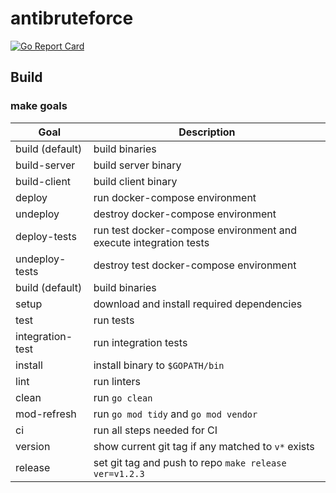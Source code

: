 # antibruteforce
[![Go Report Card](https://goreportcard.com/badge/github.com/Brialius/antibruteforce)](https://goreportcard.com/report/github.com/Brialius/antibruteforce)

## Build
### make goals
|Goal|Description|
|----|-----------|
|build (default)|build binaries|
|build-server|build server binary|
|build-client|build client binary|
|deploy|run docker-compose environment|
|undeploy|destroy docker-compose environment|
|deploy-tests|run test docker-compose environment and execute integration tests|
|undeploy-tests|destroy test docker-compose environment|
|build (default)|build binaries|
|setup|download and install required dependencies|
|test|run tests|
|integration-test|run integration tests|
|install|install binary to `$GOPATH/bin`|
|lint|run linters|
|clean|run `go clean`|
|mod-refresh|run `go mod tidy` and `go mod vendor`|
|ci|run all steps needed for CI|
|version|show current git tag if any matched to `v*` exists|
|release|set git tag and push to repo `make release ver=v1.2.3`|
